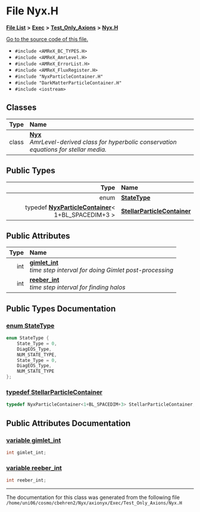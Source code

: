 
# File Nyx.H


[**File List**](files.md) **>** [**Exec**](dir_43a12cefb7942b6f49b5b628aafd3192.md) **>** [**Test\_Only\_Axions**](dir_eb24725df855cf6c732a19e4912f662a.md) **>** [**Nyx.H**](Exec_2Test__Only__Axions_2Nyx_8H.md)

[Go to the source code of this file.](Exec_2Test__Only__Axions_2Nyx_8H_source.md)



* `#include <AMReX_BC_TYPES.H>`
* `#include <AMReX_AmrLevel.H>`
* `#include <AMReX_ErrorList.H>`
* `#include <AMReX_FluxRegister.H>`
* `#include "NyxParticleContainer.H"`
* `#include "DarkMatterParticleContainer.H"`
* `#include <iostream>`










## Classes

| Type | Name |
| ---: | :--- |
| class | [**Nyx**](classNyx.md) <br>_AmrLevel-derived class for hyperbolic conservation equations for stellar media._  |

## Public Types

| Type | Name |
| ---: | :--- |
| enum  | [**StateType**](Exec_2Test__Only__Axions_2Nyx_8H.md#enum-statetype)  <br> |
| typedef [**NyxParticleContainer**](classNyxParticleContainer.md)&lt; 1+BL\_SPACEDIM+3 &gt; | [**StellarParticleContainer**](Exec_2Test__Only__Axions_2Nyx_8H.md#typedef-stellarparticlecontainer)  <br> |


## Public Attributes

| Type | Name |
| ---: | :--- |
|  int | [**gimlet\_int**](Exec_2Test__Only__Axions_2Nyx_8H.md#variable-gimlet-int)  <br>_time step interval for doing Gimlet post-processing_  |
|  int | [**reeber\_int**](Exec_2Test__Only__Axions_2Nyx_8H.md#variable-reeber-int)  <br>_time step interval for finding halos_  |










## Public Types Documentation


### <a href="#enum-statetype" id="enum-statetype">enum StateType </a>


```cpp
enum StateType {
    State_Type = 0,
    DiagEOS_Type,
    NUM_STATE_TYPE,
    State_Type = 0,
    DiagEOS_Type,
    NUM_STATE_TYPE
};
```



### <a href="#typedef-stellarparticlecontainer" id="typedef-stellarparticlecontainer">typedef StellarParticleContainer </a>


```cpp
typedef NyxParticleContainer<1+BL_SPACEDIM+3> StellarParticleContainer;
```


## Public Attributes Documentation


### <a href="#variable-gimlet-int" id="variable-gimlet-int">variable gimlet\_int </a>


```cpp
int gimlet_int;
```



### <a href="#variable-reeber-int" id="variable-reeber-int">variable reeber\_int </a>


```cpp
int reeber_int;
```



------------------------------
The documentation for this class was generated from the following file `/home/uni06/cosmo/cbehren2/Nyx/axionyx/Exec/Test_Only_Axions/Nyx.H`